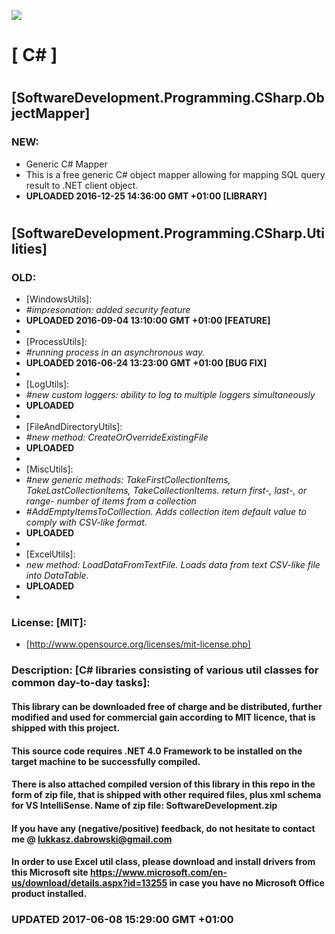 <img src="https://github.com/Dabrowski-Software-Development/SoftwareDevelopment-CSharp/blob/master/github_json2sql.png"></img>
# [ C# ]
#
#
## [SoftwareDevelopment.Programming.CSharp.ObjectMapper]
### NEW:
 - Generic C# Mapper
 - This is a free generic C# object mapper allowing for mapping SQL query result to .NET client object.
 - <strong>UPLOADED 2016-12-25 14:36:00 GMT +01:00 [LIBRARY]</strong>
#
#
## [SoftwareDevelopment.Programming.CSharp.Utilities] 
### OLD:
- [WindowsUtils]:
 - *#impresonation: added security feature*
 - <strong>UPLOADED 2016-09-04 13:10:00 GMT +01:00 [FEATURE]</strong>
 -
 - [ProcessUtils]:
 - *#running process in an asynchronous way.*
 - <strong>UPLOADED 2016-06-24 13:23:00 GMT +01:00 [BUG FIX]</strong>
 -
 - [LogUtils]:
 - *#new custom loggers: ability to log to multiple loggers simultaneously*
 - <strong>UPLOADED</strong>
 -
 - [FileAndDirectoryUtils]:
 - *#new method: CreateOrOverrideExistingFile*
 - <strong>UPLOADED</strong>
 -
 - [MiscUtils]:
 - *#new generic methods: TakeFirstCollectionItems, TakeLastCollectionItems, TakeCollectionItems. return first-, last-, or range- number of items from a collection*
 - *#AddEmptyItemsToColllection. Adds collection item default value to comply with CSV-like format.*
 - <strong>UPLOADED</strong>
 -
 - [ExcelUtils]:
 - *new method: LoadDataFromTextFile. Loads data from text CSV-like file into DataTable.*
 - <strong>UPLOADED</strong>
 -

### License: [MIT]:
 - [http://www.opensource.org/licenses/mit-license.php]

### Description: [C# libraries consisting of various util classes for common day-to-day tasks]:

#### This library can be downloaded free of charge and be distributed, further modified and used for commercial gain according to MIT licence, that is shipped with this project.
  
#### This source code requires .NET 4.0 Framework to be installed on the target machine to be successfully compiled.

#### There is also attached compiled version of this library in this repo in the form of zip file, that is shipped with other required files, plus xml schema for VS IntelliSense. Name of zip file: SoftwareDevelopment.zip

#### If you have any (negative/positive) feedback, do not hesitate to contact me @ lukkasz.dabrowski@gmail.com

#### In order to use Excel util class, please download and install drivers from this Microsoft site https://www.microsoft.com/en-us/download/details.aspx?id=13255 in case you have no Microsoft Office product installed.

### <strong>UPDATED 2017-06-08 15:29:00 GMT +01:00</strong>
